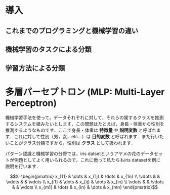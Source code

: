 # 導入

## これまでのプログラミングと機械学習の違い


## 機械学習のタスクによる分類

## 学習方法による分類 

# 多層パーセプトロン (MLP: Multi-Layer Perceptron)
機械学習手法を使って，データそれぞれに対して，それらの属するクラスを推測するシステムを組みたいとします．この問題はたとえば，身長・体重から性別を推測するようなものです．ここで身長・体重は __特徴量__ や __説明変数__ と呼ばれます．これに対して性別（男，女，etc...）は __目的変数__ と呼ばれます．また行いたいことがクラス分類ですから，性別は __クラス__ として扱われます．

パターン認識と機械学習の分野では，iris datsetというアヤメの花のデータセットが例題としてよく用いられるので，これに倣って私たちもiris datasetを例に説明を行います．


$$X=\begin{pmatrix} 
  x_{11} & \dots & x_{1j} & \dots & x_{1n} \\
  \vdots &       & \vdots &       & \vdots \\
  x_{i1} & \dots & x_{ij} & \dots & x_{in} \\
  \vdots &       & \vdots &       & \vdots \\
  x_{m1} & \dots & x_{in} & \dots & x_{mn}
\end{pmatrix}$$

